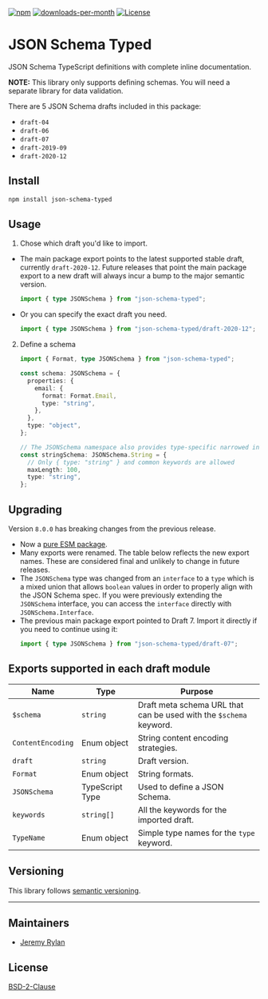[![npm](https://img.shields.io/npm/v/json-schema-typed.svg?style=flat-square)](https://npmjs.org/package/json-schema-typed)
[![downloads-per-month](https://img.shields.io/npm/dm/json-schema-typed.svg?style=flat-square&label=npm%20downloads)](https://npmjs.org/package/json-schema-typed)
[![License](https://img.shields.io/badge/license-BSD--2--Clause-blue.svg?style=flat-square)][license]

# JSON Schema Typed

JSON Schema TypeScript definitions with complete inline documentation.

**NOTE:** This library only supports defining schemas. You will need a separate
library for data validation.

There are 5 JSON Schema drafts included in this package:

- `draft-04`
- `draft-06`
- `draft-07`
- `draft-2019-09`
- `draft-2020-12`

## Install

```sh
npm install json-schema-typed
```

## Usage

1. Chose which draft you'd like to import.

- The main package export points to the latest supported stable draft, currently
  `draft-2020-12`. Future releases that point the main package export to a new
  draft will always incur a bump to the major semantic version.

  ```ts
  import { type JSONSchema } from "json-schema-typed";
  ```

- Or you can specify the exact draft you need.
  ```ts
  import { type JSONSchema } from "json-schema-typed/draft-2020-12";
  ```

2. Define a schema

   ```ts
   import { Format, type JSONSchema } from "json-schema-typed";

   const schema: JSONSchema = {
     properties: {
       email: {
         format: Format.Email,
         type: "string",
       },
     },
     type: "object",
   };

   // The JSONSchema namespace also provides type-specific narrowed interfaces
   const stringSchema: JSONSchema.String = {
     // Only { type: "string" } and common keywords are allowed
     maxLength: 100,
     type: "string",
   };
   ```

## Upgrading

Version `8.0.0` has breaking changes from the previous release.

- Now a
  [pure ESM package](https://gist.github.com/sindresorhus/a39789f98801d908bbc7ff3ecc99d99c).
- Many exports were renamed. The table below reflects the new export names.
  These are considered final and unlikely to change in future releases.
- The `JSONSchema` type was changed from an `interface` to a `type` which is a
  mixed union that allows `boolean` values in order to properly align with the
  JSON Schema spec. If you were previously extending the `JSONSchema` interface,
  you can access the `interface` directly with `JSONSchema.Interface`.
- The previous main package export pointed to Draft 7. Import it directly if you
  need to continue using it:
  ```ts
  import { type JSONSchema } from "json-schema-typed/draft-07";
  ```

## Exports supported in each draft module

| Name              | Type            | Purpose                                                            |
| ----------------- | --------------- | ------------------------------------------------------------------ |
| `$schema`         | `string`        | Draft meta schema URL that can be used with the `$schema` keyword. |
| `ContentEncoding` | Enum object     | String content encoding strategies.                                |
| `draft`           | `string`        | Draft version.                                                     |
| `Format`          | Enum object     | String formats.                                                    |
| `JSONSchema`      | TypeScript Type | Used to define a JSON Schema.                                      |
| `keywords`        | `string[]`      | All the keywords for the imported draft.                           |
| `TypeName`        | Enum object     | Simple type names for the `type` keyword.                          |

## Versioning

This library follows [semantic versioning](https://semver.org).

---

## Maintainers

- [Jeremy Rylan](https://github.com/jrylan)

## License

[BSD-2-Clause][license]

[license]: https://github.com/jrylan/json-schema-typed/blob/main/dist/node/LICENSE.md
